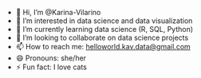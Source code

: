 - 👋 Hi, I’m @Karina-Vilarino
- 👀 I’m interested in data science and data visualization
- 🌱 I’m currently learning data science (R, SQL, Python)
- 💞️ I’m looking to collaborate on data science projects
- 📫 How to reach me: helloworld.kav.data@gmail.com
- 😄 Pronouns: she/her
- ⚡ Fun fact: I love cats

<!---
Karina-Vilarino/Karina-Vilarino is a ✨ special ✨ repository because its `README.md` (this file) appears on your GitHub profile.
You can click the Preview link to take a look at your changes.
--->
